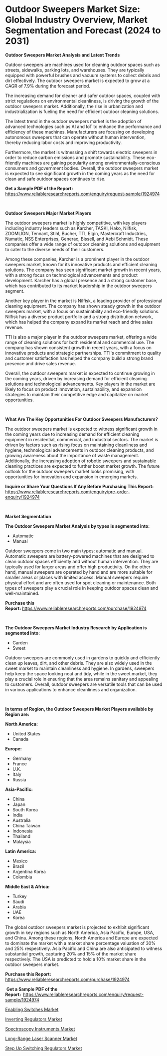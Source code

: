 <p><h1>Outdoor Sweepers Market Size: Global Industry Overview, Market Segmentation and Forecast (2024 to 2031)</h1></p><p><strong>Outdoor Sweepers Market Analysis and Latest Trends</strong></p>
<p><p>Outdoor sweepers are machines used for cleaning outdoor spaces such as streets, sidewalks, parking lots, and warehouses. They are typically equipped with powerful brushes and vacuum systems to collect debris and dirt effectively. The outdoor sweepers market is expected to grow at a CAGR of 7.9% during the forecast period.</p><p>The increasing demand for cleaner and safer outdoor spaces, coupled with strict regulations on environmental cleanliness, is driving the growth of the outdoor sweepers market. Additionally, the rise in urbanization and industrialization is fueling the need for efficient outdoor cleaning solutions.</p><p>The latest trend in the outdoor sweepers market is the adoption of advanced technologies such as AI and IoT to enhance the performance and efficiency of these machines. Manufacturers are focusing on developing autonomous sweepers that can operate without human intervention, thereby reducing labor costs and improving productivity.</p><p>Furthermore, the market is witnessing a shift towards electric sweepers in order to reduce carbon emissions and promote sustainability. These eco-friendly machines are gaining popularity among environmentally-conscious consumers and government bodies. Overall, the outdoor sweepers market is expected to see significant growth in the coming years as the need for clean and safe outdoor spaces continues to rise.</p></p>
<p><strong>Get a Sample PDF of the Report:&nbsp;</strong> <a href="https://www.reliableresearchreports.com/enquiry/request-sample/1924974">https://www.reliableresearchreports.com/enquiry/request-sample/1924974</a></p>
<p>&nbsp;</p>
<p><strong>Outdoor Sweepers Major Market Players</strong></p>
<p><p>The outdoor sweepers market is highly competitive, with key players including industry leaders such as Karcher, TASKI, Hako, Nilfisk, ZOOMLION, Tennant, Stihl, Bucher, TTI, Elgin, Mastercraft Industries, Numatic, NSS Enterprises, Generac, Bissell, and Aebi Schmidt. These companies offer a wide range of outdoor cleaning solutions and equipment to cater to the diverse needs of their customers.</p><p>Among these companies, Karcher is a prominent player in the outdoor sweepers market, known for its innovative products and efficient cleaning solutions. The company has seen significant market growth in recent years, with a strong focus on technological advancements and product development. Karcher has a global presence and a strong customer base, which has contributed to its market leadership in the outdoor sweepers segment.</p><p>Another key player in the market is Nilfisk, a leading provider of professional cleaning equipment. The company has shown steady growth in the outdoor sweepers market, with a focus on sustainability and eco-friendly solutions. Nilfisk has a diverse product portfolio and a strong distribution network, which has helped the company expand its market reach and drive sales revenue.</p><p>TTI is also a major player in the outdoor sweepers market, offering a wide range of cleaning solutions for both residential and commercial use. The company has shown consistent growth in recent years, with a focus on innovative products and strategic partnerships. TTI's commitment to quality and customer satisfaction has helped the company build a strong brand presence and drive sales revenue.</p><p>Overall, the outdoor sweepers market is expected to continue growing in the coming years, driven by increasing demand for efficient cleaning solutions and technological advancements. Key players in the market are likely to focus on product innovation, sustainability, and expansion strategies to maintain their competitive edge and capitalize on market opportunities.</p></p>
<p>&nbsp;</p>
<p><strong>What Are The Key Opportunities For Outdoor Sweepers Manufacturers?</strong></p>
<p><p>The outdoor sweepers market is expected to witness significant growth in the coming years due to increasing demand for efficient cleaning equipment in residential, commercial, and industrial sectors. The market is driven by factors such as rising focus on maintaining cleanliness and hygiene, technological advancements in outdoor cleaning products, and growing awareness about the importance of waste management. Additionally, the increasing adoption of robotic sweepers and sustainable cleaning practices are expected to further boost market growth. The future outlook for the outdoor sweepers market looks promising, with opportunities for innovation and expansion in emerging markets.</p></p>
<p><strong>Inquire or Share Your Questions If Any Before Purchasing This Report:</strong> <a href="https://www.reliableresearchreports.com/enquiry/pre-order-enquiry/1924974">https://www.reliableresearchreports.com/enquiry/pre-order-enquiry/1924974</a></p>
<p>&nbsp;</p>
<p><strong>Market Segmentation</strong></p>
<p><strong>The Outdoor Sweepers Market Analysis by types is segmented into:</strong></p>
<p><ul><li>Automatic</li><li>Manual</li></ul></p>
<p><p>Outdoor sweepers come in two main types: automatic and manual. Automatic sweepers are battery-powered machines that are designed to clean outdoor spaces efficiently and without human intervention. They are typically used for larger areas and offer high productivity. On the other hand, manual sweepers are operated by hand and are more suitable for smaller areas or places with limited access. Manual sweepers require physical effort and are often used for spot cleaning or maintenance. Both types of sweepers play a crucial role in keeping outdoor spaces clean and well-maintained.</p></p>
<p><strong>Purchase this Report:&nbsp;</strong><a href="https://www.reliableresearchreports.com/purchase/1924974">https://www.reliableresearchreports.com/purchase/1924974</a></p>
<p>&nbsp;</p>
<p><strong>The Outdoor Sweepers Market Industry Research by Application is segmented into:</strong></p>
<p><ul><li>Garden</li><li>Sweet</li></ul></p>
<p><p>Outdoor sweepers are commonly used in gardens to quickly and efficiently clean up leaves, dirt, and other debris. They are also widely used in the sweet market to maintain cleanliness and hygiene. In gardens, sweepers help keep the space looking neat and tidy, while in the sweet market, they play a crucial role in ensuring that the area remains sanitary and appealing to customers. Overall, outdoor sweepers are versatile tools that can be used in various applications to enhance cleanliness and organization.</p></p>
<p>&nbsp;</p>
<p><strong>In terms of Region, the Outdoor Sweepers Market Players available by Region are:</strong></p>
<p>
    <p> <strong> North America: </strong>
        <ul>
            <li>United States</li>
            <li>Canada</li>
        </ul>
        </p> 
    <p> <strong> Europe: </strong>
        <ul>
            <li>Germany</li>
            <li>France</li>
            <li>U.K.</li>
            <li>Italy</li>
            <li>Russia</li>
        </ul>
        </p> 
    <p> <strong> Asia-Pacific: </strong>
        <ul>
            <li>China</li>
            <li>Japan</li>
            <li>South Korea</li>
            <li>India</li>
            <li>Australia</li>
            <li>China Taiwan</li>
            <li>Indonesia</li>
            <li>Thailand</li>
            <li>Malaysia</li>
        </ul>
        </p> 
    <p> <strong> Latin America: </strong>
        <ul>
            <li>Mexico</li>
            <li>Brazil</li>
            <li>Argentina Korea</li>
            <li>Colombia</li>
        </ul>
        </p> 
    <p> <strong> Middle East & Africa: </strong>
        <ul>
            <li>Turkey</li>
            <li>Saudi</li>
            <li>Arabia</li>
            <li>UAE</li>
            <li>Korea</li>
        </ul>
    </p>
    </p>
<p><p>The global outdoor sweepers market is projected to exhibit significant growth in key regions such as North America, Asia Pacific, Europe, USA, and China. Among these regions, North America and Europe are expected to dominate the market with a market share percentage valuation of 30% and 25% respectively. Asia Pacific and China are also anticipated to witness substantial growth, capturing 20% and 15% of the market share respectively. The USA is predicted to hold a 10% market share in the outdoor sweepers market.</p></p>
<p><strong>Purchase this Report: </strong><a href="https://www.reliableresearchreports.com/purchase/1924974">https://www.reliableresearchreports.com/purchase/1924974</a></p>
<p>&nbsp;<strong>Get a Sample PDF of the Report:&nbsp;&nbsp;</strong><a href="https://www.reliableresearchreports.com/enquiry/request-sample/1924974">https://www.reliableresearchreports.com/enquiry/request-sample/1924974</a></p>
<p><strong></strong></p>
<p><p><a href="https://cute-banjo-8ca.notion.site/Enabling-Switches-Market-Size-and-Growth-Market-Segmentation-Regional-and-Country-Breakdowns-and--1ec8ad61b1ac4d5ca3507da366dd9140">Enabling Switches Market</a></p><p><a href="https://view.publitas.com/reportprime-1/insights-into-inverting-regulators-market-size-analysing-market-share-trends-and-growth-from-2024-to-2031/">Inverting Regulators Market</a></p><p><a href="https://silk-columnist-571.notion.site/Spectroscopy-Instruments-Market-Size-Focuses-on-Market-Dynamics-In-Depth-Analysis-and-Future-Projec-1015c8e3abdc48a69df9fa95b0e57de0">Spectroscopy Instruments Market</a></p><p><a href="https://glittery-fuchsia-86a.notion.site/Long-Range-Laser-Scanner-Market-Size-Share-Trends-Analysis-Report-By-Material-By-Type-By-End-us-593e81078fc9439daf7f0a09866a797b">Long-Range Laser Scanner Market</a></p><p><a href="https://view.publitas.com/reportprime-1/step-up-switching-regulators-market-offer-valuable-insights-into-market-size-market-share-market-trends-and-projections-spanning-from-2024-to-2031/">Step Up Switching Regulators Market</a></p></p>